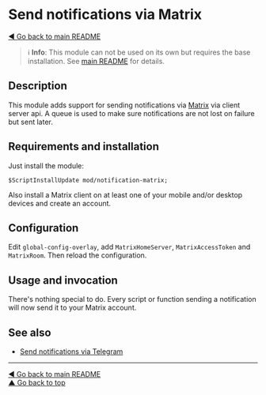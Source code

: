 Send notifications via Matrix
=============================

[◀ Go back to main README](../../README.md)

> ℹ️️ **Info**: This module can not be used on its own but requires the base
> installation. See [main README](../../README.md) for details.

Description
-----------

This module adds support for sending notifications via
[Matrix](https://matrix.org/) via client server api. A queue is used to
make sure notifications are not lost on failure but sent later.

Requirements and installation
-----------------------------

Just install the module:

    $ScriptInstallUpdate mod/notification-matrix;

Also install a Matrix client on at least one of your mobile and/or desktop
devices and create an account.

Configuration
-------------

Edit `global-config-overlay`, add `MatrixHomeServer`, `MatrixAccessToken` and
`MatrixRoom`. Then reload the configuration.

Usage and invocation
--------------------

There's nothing special to do. Every script or function sending a notification
will now send it to your Matrix account.

See also
--------

* [Send notifications via Telegram](notification-telegram.md)

---
[◀ Go back to main README](../../README.md)  
[▲ Go back to top](#top)
